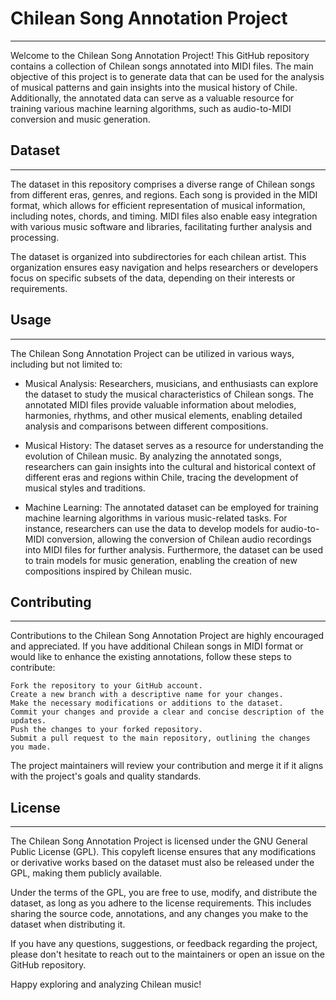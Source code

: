 # Chilean Song Annotation Project
---
Welcome to the Chilean Song Annotation Project! This GitHub repository contains a collection of Chilean songs annotated into MIDI files. The main objective of this project is to generate data that can be used for the analysis of musical patterns and gain insights into the musical history of Chile. Additionally, the annotated data can serve as a valuable resource for training various machine learning algorithms, such as audio-to-MIDI conversion and music generation.

## Dataset
---
The dataset in this repository comprises a diverse range of Chilean songs from different eras, genres, and regions. Each song is provided in the MIDI format, which allows for efficient representation of musical information, including notes, chords, and timing. MIDI files also enable easy integration with various music software and libraries, facilitating further analysis and processing.

The dataset is organized into subdirectories for each chilean artist. This organization ensures easy navigation and helps researchers or developers focus on specific subsets of the data, depending on their interests or requirements.

## Usage
---
The Chilean Song Annotation Project can be utilized in various ways, including but not limited to:

* Musical Analysis: Researchers, musicians, and enthusiasts can explore the dataset to study the musical characteristics of Chilean songs. The annotated MIDI files provide valuable information about melodies, harmonies, rhythms, and other musical elements, enabling detailed analysis and comparisons between different compositions.

* Musical History: The dataset serves as a resource for understanding the evolution of Chilean music. By analyzing the annotated songs, researchers can gain insights into the cultural and historical context of different eras and regions within Chile, tracing the development of musical styles and traditions.

* Machine Learning: The annotated dataset can be employed for training machine learning algorithms in various music-related tasks. For instance, researchers can use the data to develop models for audio-to-MIDI conversion, allowing the conversion of Chilean audio recordings into MIDI files for further analysis. Furthermore, the dataset can be used to train models for music generation, enabling the creation of new compositions inspired by Chilean music.

## Contributing
---

Contributions to the Chilean Song Annotation Project are highly encouraged and appreciated. If you have additional Chilean songs in MIDI format or would like to enhance the existing annotations, follow these steps to contribute:

    Fork the repository to your GitHub account.
    Create a new branch with a descriptive name for your changes.
    Make the necessary modifications or additions to the dataset.
    Commit your changes and provide a clear and concise description of the updates.
    Push the changes to your forked repository.
    Submit a pull request to the main repository, outlining the changes you made.

The project maintainers will review your contribution and merge it if it aligns with the project's goals and quality standards.

## License
---

The Chilean Song Annotation Project is licensed under the GNU General Public License (GPL). This copyleft license ensures that any modifications or derivative works based on the dataset must also be released under the GPL, making them publicly available.

Under the terms of the GPL, you are free to use, modify, and distribute the dataset, as long as you adhere to the license requirements. This includes sharing the source code, annotations, and any changes you make to the dataset when distributing it.

If you have any questions, suggestions, or feedback regarding the project, please don't hesitate to reach out to the maintainers or open an issue on the GitHub repository.

Happy exploring and analyzing Chilean music!
